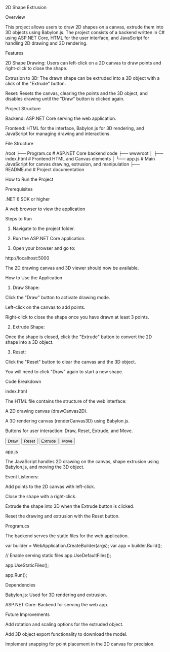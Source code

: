 ﻿2D Shape Extrusion

Overview

This project allows users to draw 2D shapes on a canvas, extrude them into 3D objects
using Babylon.js. The project consists of a backend written in C# using ASP.NET Core, HTML for the user
interface, and JavaScript for handling 2D drawing and 3D rendering.

Features

2D Shape Drawing: Users can left-click on a 2D canvas to draw points and right-click to close the shape.

Extrusion to 3D: The drawn shape can be extruded into a 3D object with a click of the "Extrude" button.

Reset: Resets the canvas, clearing the points and the 3D object, and disables drawing until the "Draw" button is clicked again.

Project Structure

Backend: ASP.NET Core serving the web application.

Frontend: HTML for the interface, Babylon.js for 3D rendering, and JavaScript for managing drawing and interactions.

File Structure

/root
├── Program.cs # ASP.NET Core backend code
├── wwwroot
│ ├── index.html # Frontend HTML and Canvas elements
│ └── app.js # Main JavaScript for canvas drawing, extrusion, and manipulation
├── README.md # Project documentation

How to Run the Project

Prerequisites

.NET 6 SDK or higher

A web browser to view the application

Steps to Run

1. Navigate to the project folder.

2. Run the ASP.NET Core application.

4. Open your browser and go to:

http://localhost:5000

The 2D drawing canvas and 3D viewer should now be available.

How to Use the Application

1. Draw Shape:

Click the "Draw" button to activate drawing mode.

Left-click on the canvas to add points.

Right-click to close the shape once you have drawn at least 3 points.

2. Extrude Shape:

Once the shape is closed, click the "Extrude" button to convert the 2D shape into a 3D object.

3. Reset:

Click the "Reset" button to clear the canvas and the 3D object.

You will need to click "Draw" again to start a new shape.

Code Breakdown

index.html

The HTML file contains the structure of the web interface:

A 2D drawing canvas (drawCanvas2D).

A 3D rendering canvas (renderCanvas3D) using Babylon.js.

Buttons for user interaction: Draw, Reset, Extrude, and Move.

<button id="drawButton">Draw</button>
<button id="resetButton">Reset</button>
<button id="extrudeButton">Extrude</button>
<button id="moveButton">Move</button>
<canvas id="drawCanvas2D" width="500" height="500"></canvas>
<canvas id="renderCanvas3D"></canvas>

app.js

The JavaScript handles 2D drawing on the canvas, shape extrusion using Babylon.js, and
moving the 3D object.

Event Listeners:

Add points to the 2D canvas with left-click.

Close the shape with a right-click.

Extrude the shape into 3D when the Extrude button is clicked.

Reset the drawing and extrusion with the Reset button.

Program.cs

The backend serves the static files for the web application.

var builder = WebApplication.CreateBuilder(args);
var app = builder.Build();

// Enable serving static files
app.UseDefaultFiles();

app.UseStaticFiles();

app.Run();

Dependencies

Babylon.js: Used for 3D rendering and extrusion.

ASP.NET Core: Backend for serving the web app.

Future Improvements

Add rotation and scaling options for the extruded object.

Add 3D object export functionality to download the model.

Implement snapping for point placement in the 2D canvas for precision.